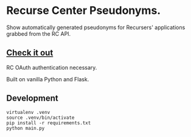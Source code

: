 # Recurse Center Pseudonyms.
Show automatically generated pseudonyms for Recursers' applications grabbed from the RC API. 

## [Check it out](http://pseudo.recurse.com)
RC OAuth authentication necessary. 

Built on vanilla Python and Flask.

## Development

```
virtualenv .venv
source .venv/bin/activate
pip install -r requirements.txt
python main.py
```
